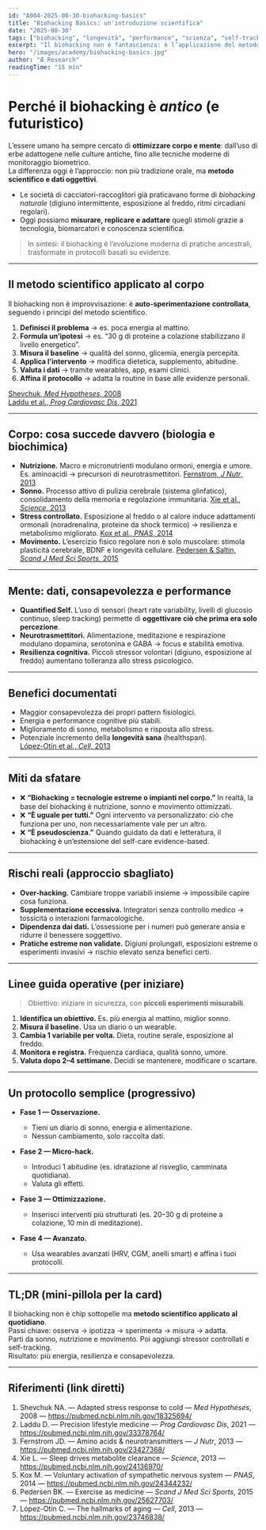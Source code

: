 ```yaml
---
id: "A004-2025-08-30-biohacking-basics"
title: "Biohacking Basics: un'introduzione scientifica"
date: "2025-08-30"
tags: ["biohacking", "longevità", "performance", "scienza", "self-tracking"]
excerpt: "Il biohacking non è fantascienza: è l’applicazione del metodo scientifico alla vita quotidiana. Dalla nutrizione al sonno, dagli stressor controllati ai wearables, una guida introduttiva basata su dati e sperimentazione personale."
hero: "/images/academy/biohacking-basics.jpg"
author: "Æ Research"
readingTime: "15 min"
---
```


# Perché il biohacking è *antico* (e futuristico)

L’essere umano ha sempre cercato di **ottimizzare corpo e mente**: dall’uso di erbe adattogene nelle culture antiche, fino alle tecniche moderne di monitoraggio biometrico.  
La differenza oggi è l’approccio: non più tradizione orale, ma **metodo scientifico e dati oggettivi**.

- Le società di cacciatori-raccoglitori già praticavano forme di *biohacking naturale* (digiuno intermittente, esposizione al freddo, ritmi circadiani regolari).  
- Oggi possiamo **misurare, replicare e adattare** quegli stimoli grazie a tecnologia, biomarcatori e conoscenza scientifica.  

> In sintesi: il biohacking è l’evoluzione moderna di pratiche ancestrali, trasformate in protocolli basati su evidenze.

---

## Il metodo scientifico applicato al corpo

Il biohacking non è improvvisazione: è **auto-sperimentazione controllata**, seguendo i principi del metodo scientifico.  

1. **Definisci il problema** → es. poca energia al mattino.  
2. **Formula un’ipotesi** → es. “30 g di proteine a colazione stabilizzano il livello energetico”.  
3. **Misura il baseline** → qualità del sonno, glicemia, energia percepita.  
4. **Applica l’intervento** → modifica dietetica, supplemento, abitudine.  
5. **Valuta i dati** → tramite wearables, app, esami clinici.  
6. **Affina il protocollo** → adatta la routine in base alle evidenze personali.  

[Shevchuk, *Med Hypotheses*, 2008](https://pubmed.ncbi.nlm.nih.gov/18325694/)  
[Laddu et al., *Prog Cardiovasc Dis*, 2021](https://pubmed.ncbi.nlm.nih.gov/33378764/)  

---

## Corpo: cosa succede davvero (biologia e biochimica)

- **Nutrizione.** Macro e micronutrienti modulano ormoni, energia e umore. Es. aminoacidi → precursori di neurotrasmettitori. [Fernstrom, *J Nutr*, 2013](https://pubmed.ncbi.nlm.nih.gov/23427368/)  
- **Sonno.** Processo attivo di pulizia cerebrale (sistema glinfatico), consolidamento della memoria e regolazione immunitaria. [Xie et al., *Science*, 2013](https://pubmed.ncbi.nlm.nih.gov/24136970/)  
- **Stress controllato.** Esposizione al freddo o al calore induce adattamenti ormonali (noradrenalina, proteine da shock termico) → resilienza e metabolismo migliorato. [Kox et al., *PNAS*, 2014](https://pubmed.ncbi.nlm.nih.gov/24344232/)  
- **Movimento.** L’esercizio fisico regolare non è solo muscolare: stimola plasticità cerebrale, BDNF e longevità cellulare. [Pedersen & Saltin, *Scand J Med Sci Sports*, 2015](https://pubmed.ncbi.nlm.nih.gov/25627703/)  

---

## Mente: dati, consapevolezza e performance

- **Quantified Self.** L’uso di sensori (heart rate variability, livelli di glucosio continuo, sleep tracking) permette di **oggettivare ciò che prima era solo percezione**.  
- **Neurotrasmettitori.** Alimentazione, meditazione e respirazione modulano dopamina, serotonina e GABA → focus e stabilità emotiva.  
- **Resilienza cognitiva.** Piccoli stressor volontari (digiuno, esposizione al freddo) aumentano tolleranza allo stress psicologico.  

---

## Benefici documentati

- Maggior consapevolezza dei propri pattern fisiologici.  
- Energia e performance cognitive più stabili.  
- Miglioramento di sonno, metabolismo e risposta allo stress.  
- Potenziale incremento della **longevità sana** (healthspan).  
[López-Otín et al., *Cell*, 2013](https://pubmed.ncbi.nlm.nih.gov/23746838/)  

---

## Miti da sfatare

- ❌ **“Biohacking = tecnologie estreme o impianti nel corpo.”** In realtà, la base del biohacking è nutrizione, sonno e movimento ottimizzati.  
- ❌ **“È uguale per tutti.”** Ogni intervento va personalizzato: ciò che funziona per uno, non necessariamente vale per un altro.  
- ❌ **“È pseudoscienza.”** Quando guidato da dati e letteratura, il biohacking è un’estensione del self-care evidence-based.  

---

## Rischi reali (approccio sbagliato)

- **Over-hacking.** Cambiare troppe variabili insieme → impossibile capire cosa funziona.  
- **Supplementazione eccessiva.** Integratori senza controllo medico → tossicità o interazioni farmacologiche.  
- **Dipendenza dai dati.** L’ossessione per i numeri può generare ansia e ridurre il benessere soggettivo.  
- **Pratiche estreme non validate.** Digiuni prolungati, esposizioni estreme o esperimenti invasivi → rischio elevato senza benefici certi.  

---

## Linee guida operative (per iniziare)

> Obiettivo: iniziare in sicurezza, con **piccoli esperimenti misurabili**.

1. **Identifica un obiettivo.** Es. più energia al mattino, miglior sonno.  
2. **Misura il baseline.** Usa un diario o un wearable.  
3. **Cambia 1 variabile per volta.** Dieta, routine serale, esposizione al freddo.  
4. **Monitora e registra.** Frequenza cardiaca, qualità sonno, umore.  
5. **Valuta dopo 2–4 settimane.** Decidi se mantenere, modificare o scartare.  

---

## Un protocollo semplice (progressivo)

- **Fase 1 — Osservazione.**  
  - Tieni un diario di sonno, energia e alimentazione.  
  - Nessun cambiamento, solo raccolta dati.  

- **Fase 2 — Micro-hack.**  
  - Introduci 1 abitudine (es. idratazione al risveglio, camminata quotidiana).  
  - Valuta gli effetti.  

- **Fase 3 — Ottimizzazione.**  
  - Inserisci interventi più strutturati (es. 20–30 g di proteine a colazione, 10 min di meditazione).  

- **Fase 4 — Avanzato.**  
  - Usa wearables avanzati (HRV, CGM, anelli smart) e affina i tuoi protocolli.  

---

## TL;DR (mini-pillola per la card)

Il biohacking non è chip sottopelle ma **metodo scientifico applicato al quotidiano**.  
Passi chiave: osserva → ipotizza → sperimenta → misura → adatta.  
Parti da sonno, nutrizione e movimento. Poi aggiungi stressor controllati e self-tracking.  
Risultato: più energia, resilienza e consapevolezza.  

---

## Riferimenti (link diretti)

1. Shevchuk NA. — Adapted stress response to cold — *Med Hypotheses*, 2008 — https://pubmed.ncbi.nlm.nih.gov/18325694/  
2. Laddu D. — Precision lifestyle medicine — *Prog Cardiovasc Dis*, 2021 — https://pubmed.ncbi.nlm.nih.gov/33378764/  
3. Fernstrom JD. — Amino acids & neurotransmitters — *J Nutr*, 2013 — https://pubmed.ncbi.nlm.nih.gov/23427368/  
4. Xie L. — Sleep drives metabolite clearance — *Science*, 2013 — https://pubmed.ncbi.nlm.nih.gov/24136970/  
5. Kox M. — Voluntary activation of sympathetic nervous system — *PNAS*, 2014 — https://pubmed.ncbi.nlm.nih.gov/24344232/  
6. Pedersen BK. — Exercise as medicine — *Scand J Med Sci Sports*, 2015 — https://pubmed.ncbi.nlm.nih.gov/25627703/  
7. López-Otín C. — The hallmarks of aging — *Cell*, 2013 — https://pubmed.ncbi.nlm.nih.gov/23746838/  
